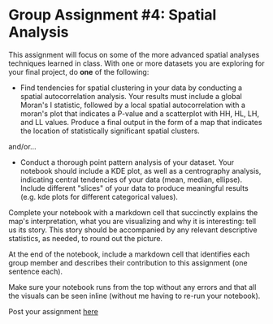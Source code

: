 # Group Assignment #4: Spatial Analysis

This assignment will focus on some of the more advanced spatial analyses techniques learned in class. With one or more datasets you are exploring for your final project, do **one** of the following:

- Find tendencies for spatial clustering in your data by conducting a spatial autocorrelation analysis. Your results must include a global Moran's I statistic, followed by a local spatial autocorrelation with a moran's plot that indicates a P-value and a scatterplot with HH, HL, LH, and LL values. Produce a final output in the form of a map that indicates the location of statistically significant spatial clusters.

and/or...

- Conduct a thorough point pattern analysis of your dataset. Your notebook should include a KDE plot, as well as a centrography analysis, indicating central tendencies of your data (mean, median, ellipse). Include different "slices" of your data to produce meaningful results (e.g. kde plots for different categorical values).

Complete your notebook with a markdown cell that succinctly explains the map's interpretation, what you are visualizing and why it is interesting: tell us its story. This story should be accompanied by any relevant descriptive statistics, as needed, to round out the picture.

At the end of the notebook, include a markdown cell that identifies each group member and describes their contribution to this assignment (one sentence each).

Make sure your notebook runs from the top without any errors and that all the visuals can be seen inline (without me having to re-run your notebook). 

Post your assignment [here](https://github.com/yohman/21F-UP206A/discussions/15)
